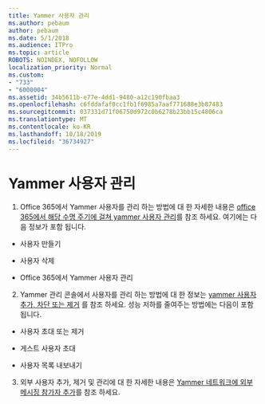 ```yaml
---
title: Yammer 사용자 관리
ms.author: pebaum
author: pebaum
ms.date: 5/1/2018
ms.audience: ITPro
ms.topic: article
ROBOTS: NOINDEX, NOFOLLOW
localization_priority: Normal
ms.custom:
- "733"
- "6000004"
ms.assetid: 34b5611b-e77e-4dd1-9480-a12c190fbaa3
ms.openlocfilehash: c6fddafaf0cc1fb1f6985a7aaf771688e3b87483
ms.sourcegitcommit: 037331d71f06750d972c0b6278b23bb15c4806ca
ms.translationtype: MT
ms.contentlocale: ko-KR
ms.lasthandoff: 10/18/2019
ms.locfileid: "36734927"
---
```

# <a name="managing-yammer-users"></a>Yammer 사용자 관리

1. Office 365에서 Yammer 사용자를 관리 하는 방법에 대 한 자세한 내용은 [office 365에서 해당 수명 주기에 걸쳐 yammer 사용자 관리](https://docs.microsoft.com/yammer/manage-yammer-users/manage-users-across-their-lifecycle)를 참조 하세요. 여기에는 다음 정보가 포함 됩니다.

  - 사용자 만들기

  - 사용자 삭제

  - Office 365에서 Yammer 사용자 관리

2. Yammer 관리 콘솔에서 사용자를 관리 하는 방법에 대 한 정보는 [yammer 사용자 추가, 차단 또는 제거](http://alchemyportal.azurewebsites.net/Rule/ManageYammer%20users%20across%20their%20lifecycle%20from%20Office%20365) 를 참조 하세요. 성능 저하를 줄여주는 방법에는 다음이 포함됩니다.

  - 사용자 초대 또는 제거

  - 게스트 사용자 초대

  - 사용자 목록 내보내기

3. 외부 사용자 추가, 제거 및 관리에 대 한 자세한 내용은 [Yammer 네트워크에 외부 메시징 참가자 추가](https://docs.microsoft.com/yammer/work-with-external-users/add-external-participants)를 참조 하세요.
